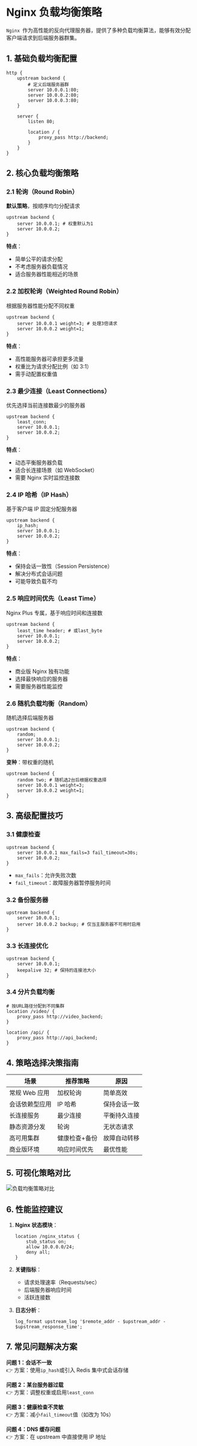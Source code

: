 # **Nginx 负载均衡策略**

`Nginx `作为高性能的反向代理服务器，提供了多种负载均衡算法，能够有效分配客户端请求到后端服务器群集。

## **1. 基础负载均衡配置**

```nginx
http {
    upstream backend {
        # 定义后端服务器群
        server 10.0.0.1:80;
        server 10.0.0.2:80;
        server 10.0.0.3:80;
    }

    server {
        listen 80;

        location / {
            proxy_pass http://backend;
        }
    }
}
```

## **2. 核心负载均衡策略**

### **2.1 轮询（Round Robin）**

**默认策略**，按顺序均匀分配请求

```nginx
upstream backend {
    server 10.0.0.1; # 权重默认为1
    server 10.0.0.2;
}
```

**特点**：

- 简单公平的请求分配
- 不考虑服务器负载情况
- 适合服务器性能相近的场景

### **2.2 加权轮询（Weighted Round Robin）**

根据服务器性能分配不同权重

```nginx
upstream backend {
    server 10.0.0.1 weight=3; # 处理3倍请求
    server 10.0.0.2 weight=1;
}
```

**特点**：

- 高性能服务器可承担更多流量
- 权重比为请求分配比例（如 3:1）
- 需手动配置权重值

### **2.3 最少连接（Least Connections）**

优先选择当前连接数最少的服务器

```nginx
upstream backend {
    least_conn;
    server 10.0.0.1;
    server 10.0.0.2;
}
```

**特点**：

- 动态平衡服务器负载
- 适合长连接场景（如 WebSocket）
- 需要 Nginx 实时监控连接数

### **2.4 IP 哈希（IP Hash）**

基于客户端 IP 固定分配服务器

```nginx
upstream backend {
    ip_hash;
    server 10.0.0.1;
    server 10.0.0.2;
}
```

**特点**：

- 保持会话一致性（Session Persistence）
- 解决分布式会话问题
- 可能导致负载不均

### **2.5 响应时间优先（Least Time）**

Nginx Plus 专属，基于响应时间和连接数

```nginx
upstream backend {
    least_time header; # 或last_byte
    server 10.0.0.1;
    server 10.0.0.2;
}
```

**特点**：

- 商业版 Nginx 独有功能
- 选择最快响应的服务器
- 需要服务器性能监控

### **2.6 随机负载均衡（Random）**

随机选择后端服务器

```nginx
upstream backend {
    random;
    server 10.0.0.1;
    server 10.0.0.2;
}
```

**变种**：带权重的随机

```nginx
upstream backend {
    random two; # 随机选2台后根据权重选择
    server 10.0.0.1 weight=3;
    server 10.0.0.2 weight=1;
}
```

## **3. 高级配置技巧**

### **3.1 健康检查**

```nginx
upstream backend {
    server 10.0.0.1 max_fails=3 fail_timeout=30s;
    server 10.0.0.2;
}
```

- `max_fails`：允许失败次数
- `fail_timeout`：故障服务器暂停服务时间

### **3.2 备份服务器**

```nginx
upstream backend {
    server 10.0.0.1;
    server 10.0.0.2 backup; # 仅当主服务器不可用时启用
}
```

### **3.3 长连接优化**

```nginx
upstream backend {
    server 10.0.0.1;
    keepalive 32; # 保持的连接池大小
}
```

### **3.4 分片负载均衡**

```nginx
# 按URL路径分配到不同集群
location /video/ {
    proxy_pass http://video_backend;
}

location /api/ {
    proxy_pass http://api_backend;
}
```

## **4. 策略选择决策指南**

| 场景           | 推荐策略      | 原因         |
| -------------- | ------------- | ------------ |
| 常规 Web 应用  | 加权轮询      | 简单高效     |
| 会话依赖型应用 | IP 哈希       | 保持会话一致 |
| 长连接服务     | 最少连接      | 平衡持久连接 |
| 静态资源分发   | 轮询          | 无状态请求   |
| 高可用集群     | 健康检查+备份 | 故障自动转移 |
| 商业版环境     | 响应时间优先  | 最优性能     |

## **5. 可视化策略对比**

![负载均衡策略对比](../images/nginx-7.png)

## **6. 性能监控建议**

1. **Nginx 状态模块**：

   ```nginx
   location /nginx_status {
       stub_status on;
       allow 10.0.0.0/24;
       deny all;
   }
   ```

2. **关键指标**：

   - 请求处理速率（Requests/sec）
   - 后端服务器响应时间
   - 活跃连接数

3. **日志分析**：
   ```nginx
   log_format upstream_log '$remote_addr - $upstream_addr - $upstream_response_time';
   ```

## **7. 常见问题解决方案**

**问题 1：会话不一致**  
👉 方案：使用`ip_hash`或引入 Redis 集中式会话存储

**问题 2：某台服务器过载**  
👉 方案：调整权重或启用`least_conn`

**问题 3：健康检查不灵敏**  
👉 方案：减小`fail_timeout`值（如改为 10s）

**问题 4：DNS 缓存问题**  
👉 方案：在 upstream 中直接使用 IP 地址
